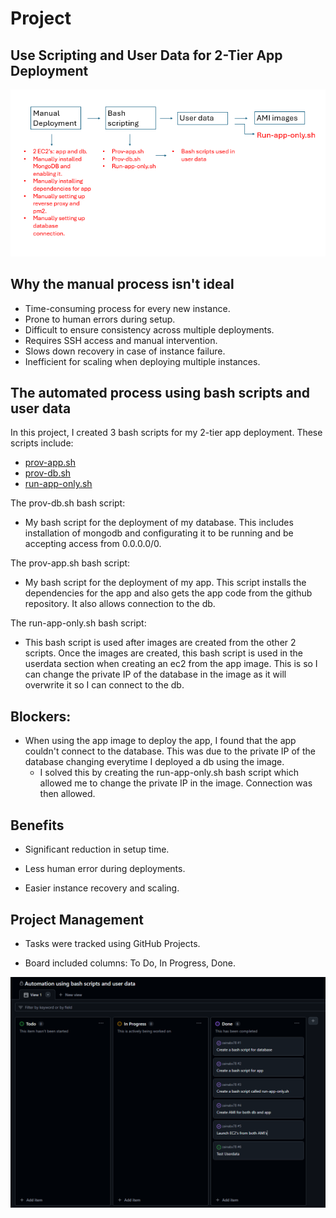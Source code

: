# Project
## Use Scripting and User Data for 2-Tier App Deployment

![alt text](<../Images/Screenshot 2025-02-20 113434.png>)

## Why the manual process isn't ideal

- Time-consuming process for every new instance.
- Prone to human errors during setup.
- Difficult to ensure consistency across multiple deployments.
- Requires SSH access and manual intervention.
- Slows down recovery in case of instance failure.
- Inefficient for scaling when deploying multiple instances.

## The automated process using bash scripts and user data 

In this project, I created 3 bash scripts for my 2-tier app deployment. 
These scripts include:
- [prov-app.sh](app-bash-script)
- [prov-db.sh](db-bash-script)
- [run-app-only.sh](run-app-only.sh)



The prov-db.sh bash script:
- My bash script for the deployment of my database. This includes installation of mongodb and configurating it to be running and be accepting access from 0.0.0.0/0.

The prov-app.sh bash script:
- My bash script for the deployment of my app. This script installs the dependencies for the app and also gets the app code from the github repository. It also allows connection to the db. 

The run-app-only.sh bash script:
- This bash script is used after images are created from the other 2 scripts. Once the images are created, this bash script is used in the userdata section when creating an ec2 from the app image. This is so I can change the private IP of the database in the image as it will overwrite it so I can connect to the db. 

## Blockers:

- When using the app image to deploy the app, I found that the app couldn't connect to the database. This was due to the private IP of the database changing everytime I deployed a db using the image. 
    - I solved this by creating the run-app-only.sh bash script which allowed me to change the private IP in the image. Connection was then allowed. 

## Benefits

- Significant reduction in setup time.

- Less human error during deployments.

- Easier instance recovery and scaling.

## Project Management

- Tasks were tracked using GitHub Projects.

- Board included columns: To Do, In Progress, Done.
  
![alt text](<../Images/Screenshot 2025-02-20 114418.png>)